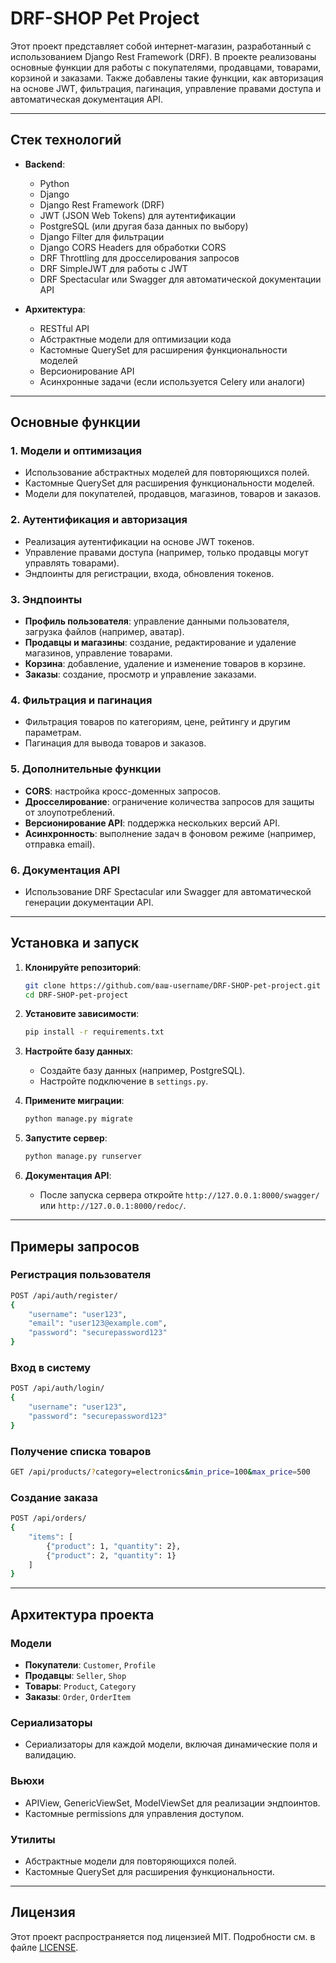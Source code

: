# DRF-SHOP Pet Project

Этот проект представляет собой интернет-магазин, разработанный с использованием Django Rest Framework (DRF). В проекте реализованы основные функции для работы с покупателями, продавцами, товарами, корзиной и заказами. Также добавлены такие функции, как авторизация на основе JWT, фильтрация, пагинация, управление правами доступа и автоматическая документация API.

---

## Стек технологий

- **Backend**:
  - Python
  - Django
  - Django Rest Framework (DRF)
  - JWT (JSON Web Tokens) для аутентификации
  - PostgreSQL (или другая база данных по выбору)
  - Django Filter для фильтрации
  - Django CORS Headers для обработки CORS
  - DRF Throttling для дросселирования запросов
  - DRF SimpleJWT для работы с JWT
  - DRF Spectacular или Swagger для автоматической документации API

- **Архитектура**:
  - RESTful API
  - Абстрактные модели для оптимизации кода
  - Кастомные QuerySet для расширения функциональности моделей
  - Версионирование API
  - Асинхронные задачи (если используется Celery или аналоги)

---

## Основные функции

### 1. **Модели и оптимизация**
- Использование абстрактных моделей для повторяющихся полей.
- Кастомные QuerySet для расширения функциональности моделей.
- Модели для покупателей, продавцов, магазинов, товаров и заказов.

### 2. **Аутентификация и авторизация**
- Реализация аутентификации на основе JWT токенов.
- Управление правами доступа (например, только продавцы могут управлять товарами).
- Эндпоинты для регистрации, входа, обновления токенов.

### 3. **Эндпоинты**
- **Профиль пользователя**: управление данными пользователя, загрузка файлов (например, аватар).
- **Продавцы и магазины**: создание, редактирование и удаление магазинов, управление товарами.
- **Корзина**: добавление, удаление и изменение товаров в корзине.
- **Заказы**: создание, просмотр и управление заказами.

### 4. **Фильтрация и пагинация**
- Фильтрация товаров по категориям, цене, рейтингу и другим параметрам.
- Пагинация для вывода товаров и заказов.

### 5. **Дополнительные функции**
- **CORS**: настройка кросс-доменных запросов.
- **Дросселирование**: ограничение количества запросов для защиты от злоупотреблений.
- **Версионирование API**: поддержка нескольких версий API.
- **Асинхронность**: выполнение задач в фоновом режиме (например, отправка email).

### 6. **Документация API**
- Использование DRF Spectacular или Swagger для автоматической генерации документации API.

---

## Установка и запуск

1. **Клонируйте репозиторий**:
   ```bash
   git clone https://github.com/ваш-username/DRF-SHOP-pet-project.git
   cd DRF-SHOP-pet-project
   ```

2. **Установите зависимости**:
   ```bash
   pip install -r requirements.txt
   ```

3. **Настройте базу данных**:
   - Создайте базу данных (например, PostgreSQL).
   - Настройте подключение в `settings.py`.

4. **Примените миграции**:
   ```bash
   python manage.py migrate
   ```

5. **Запустите сервер**:
   ```bash
   python manage.py runserver
   ```

6. **Документация API**:
   - После запуска сервера откройте `http://127.0.0.1:8000/swagger/` или `http://127.0.0.1:8000/redoc/`.

---

## Примеры запросов

### Регистрация пользователя
```bash
POST /api/auth/register/
{
    "username": "user123",
    "email": "user123@example.com",
    "password": "securepassword123"
}
```

### Вход в систему
```bash
POST /api/auth/login/
{
    "username": "user123",
    "password": "securepassword123"
}
```

### Получение списка товаров
```bash
GET /api/products/?category=electronics&min_price=100&max_price=500
```

### Создание заказа
```bash
POST /api/orders/
{
    "items": [
        {"product": 1, "quantity": 2},
        {"product": 2, "quantity": 1}
    ]
}
```

---

## Архитектура проекта

### Модели
- **Покупатели**: `Customer`, `Profile`
- **Продавцы**: `Seller`, `Shop`
- **Товары**: `Product`, `Category`
- **Заказы**: `Order`, `OrderItem`

### Сериализаторы
- Сериализаторы для каждой модели, включая динамические поля и валидацию.

### Вьюхи
- APIView, GenericViewSet, ModelViewSet для реализации эндпоинтов.
- Кастомные permissions для управления доступом.

### Утилиты
- Абстрактные модели для повторяющихся полей.
- Кастомные QuerySet для расширения функциональности.

---

## Лицензия

Этот проект распространяется под лицензией MIT. Подробности см. в файле [LICENSE](LICENSE).
